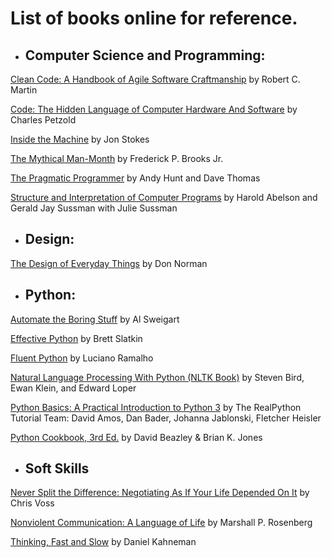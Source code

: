 # List of books online for reference.


- ## Computer Science and Programming:

[Clean Code: A Handbook of Agile Software Craftmanship](https://enos.itcollege.ee/~jpoial/oop/naited/Clean%20Code.pdf) by Robert C. Martin

[Code: The Hidden Language of Computer Hardware And Software](https://bobcarp.files.wordpress.com/2014/07/code-charles-petzold.pdf) by Charles Petzold

[Inside the Machine](http://joe90.yolasite.com/resources/InsidetheMachine.pdf) by Jon Stokes

[The Mythical Man-Month](https://web.eecs.umich.edu/~weimerw/2018-481/readings/mythical-man-month.pdf) by Frederick P. Brooks Jr.

[The Pragmatic Programmer](https://www.nceclusters.no/globalassets/filer/nce/diverse/the-pragmatic-programmer.pdf) by Andy Hunt and Dave Thomas

[Structure and Interpretation of Computer Programs](https://web.mit.edu/alexmv/6.037/sicp.pdf) by Harold Abelson and Gerald Jay Sussman with Julie Sussman


- ## Design:

[The Design of Everyday Things](http://www.nixdell.com/classes/HCI-and-Design-Spring-2017/The-Design-of-Everyday-Things-Revised-and-Expanded-Edition.pdf) by Don Norman


- ## Python:

[Automate the Boring Stuff](https://automatetheboringstuff.com) by Al Sweigart

[Effective Python](https://arisuchan.jp/λ/src/1498628824511-0.pdf) by Brett Slatkin

[Fluent Python](http://1.droppdf.com/files/X06AR/fluent-python-2015-.pdf) by Luciano Ramalho

[Natural Language Processing With Python (NLTK Book)](https://www.nltk.org/book/) by Steven Bird, Ewan Klein, and Edward Loper

[Python Basics: A Practical Introduction to Python 3](https://media-exp1.licdn.com/dms/document/C4D1FAQH24gN3nULkaA/feedshare-document-pdf-analyzed/0/1629374282838?e=1629673200&v=beta&t=Dz7br5h1PLRL4PZ5WC3OMzaOb1aHcB_3rMPng1Dpnfo) by The RealPython Tutorial Team: David Amos, Dan Bader, Johanna Jablonski, Fletcher Heisler

[Python Cookbook, 3rd Ed.](https://d.cxcore.net/Python/Python_Cookbook_3rd_Edition.pdf) by David Beazley & Brian K. Jones


- ## Soft Skills

[Never Split the Difference: Negotiating As If Your Life Depended On It](http://livre2.com/LIVREE/E1/E001005.pdf) by Chris Voss

[Nonviolent Communication: A Language of Life](https://classroommanagementcem.weebly.com/uploads/4/3/2/5/4325801/nvc_language_of_life_chapters_1-5.pdf) by Marshall P. Rosenberg

[Thinking, Fast and Slow](http://dspace.vnbrims.org:13000/jspui/bitstream/123456789/2224/1/Daniel-Kahneman-Thinking-Fast-and-Slow-.pdf) by Daniel Kahneman

